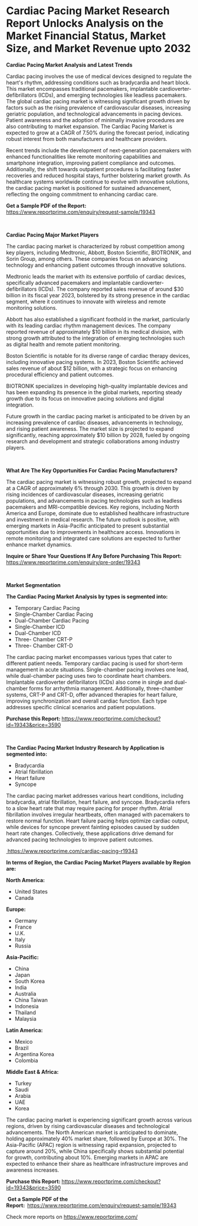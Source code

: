 <p><h1>Cardiac Pacing Market Research Report Unlocks Analysis on the Market Financial Status, Market Size, and Market Revenue upto 2032</h1></p><p><strong>Cardiac Pacing Market Analysis and Latest Trends</strong></p>
<p><p>Cardiac pacing involves the use of medical devices designed to regulate the heart's rhythm, addressing conditions such as bradycardia and heart block. This market encompasses traditional pacemakers, implantable cardioverter-defibrillators (ICDs), and emerging technologies like leadless pacemakers. The global cardiac pacing market is witnessing significant growth driven by factors such as the rising prevalence of cardiovascular diseases, increasing geriatric population, and technological advancements in pacing devices. Patient awareness and the adoption of minimally invasive procedures are also contributing to market expansion. The Cardiac Pacing Market is expected to grow at a CAGR of 7.50% during the forecast period, indicating robust interest from both manufacturers and healthcare providers.</p><p>Recent trends include the development of next-generation pacemakers with enhanced functionalities like remote monitoring capabilities and smartphone integration, improving patient compliance and outcomes. Additionally, the shift towards outpatient procedures is facilitating faster recoveries and reduced hospital stays, further bolstering market growth. As healthcare systems worldwide continue to evolve with innovative solutions, the cardiac pacing market is positioned for sustained advancement, reflecting the ongoing commitment to enhancing cardiac care.</p></p>
<p><strong>Get a Sample PDF of the Report:&nbsp;</strong> <a href="https://www.reportprime.com/enquiry/request-sample/19343?utm_campaign=3555&utm_medium=2&utm_source=Github&utm_content=ia&utm_term=19032025&utm_id=cardiac-pacing">https://www.reportprime.com/enquiry/request-sample/19343</a></p>
<p>&nbsp;</p>
<p><strong>Cardiac Pacing Major Market Players</strong></p>
<p><p>The cardiac pacing market is characterized by robust competition among key players, including Medtronic, Abbott, Boston Scientific, BIOTRONIK, and Sorin Group, among others. These companies focus on advancing technology and enhancing patient outcomes through innovative solutions.</p><p>Medtronic leads the market with its extensive portfolio of cardiac devices, specifically advanced pacemakers and implantable cardioverter-defibrillators (ICDs). The company reported sales revenue of around $30 billion in its fiscal year 2023, bolstered by its strong presence in the cardiac segment, where it continues to innovate with wireless and remote monitoring solutions.</p><p>Abbott has also established a significant foothold in the market, particularly with its leading cardiac rhythm management devices. The company reported revenue of approximately $10 billion in its medical division, with strong growth attributed to the integration of emerging technologies such as digital health and remote patient monitoring.</p><p>Boston Scientific is notable for its diverse range of cardiac therapy devices, including innovative pacing systems. In 2023, Boston Scientific achieved sales revenue of about $12 billion, with a strategic focus on enhancing procedural efficiency and patient outcomes.</p><p>BIOTRONIK specializes in developing high-quality implantable devices and has been expanding its presence in the global markets, reporting steady growth due to its focus on innovative pacing solutions and digital integration.</p><p>Future growth in the cardiac pacing market is anticipated to be driven by an increasing prevalence of cardiac diseases, advancements in technology, and rising patient awareness. The market size is projected to expand significantly, reaching approximately $10 billion by 2028, fueled by ongoing research and development and strategic collaborations among industry players.</p></p>
<p>&nbsp;</p>
<p><strong>What Are The Key Opportunities For Cardiac Pacing Manufacturers?</strong></p>
<p><p>The cardiac pacing market is witnessing robust growth, projected to expand at a CAGR of approximately 6% through 2030. This growth is driven by rising incidences of cardiovascular diseases, increasing geriatric populations, and advancements in pacing technologies such as leadless pacemakers and MRI-compatible devices. Key regions, including North America and Europe, dominate due to established healthcare infrastructure and investment in medical research. The future outlook is positive, with emerging markets in Asia-Pacific anticipated to present substantial opportunities due to improvements in healthcare access. Innovations in remote monitoring and integrated care solutions are expected to further enhance market dynamics.</p></p>
<p><strong>Inquire or Share Your Questions If Any Before Purchasing This Report:</strong> <a href="https://www.reportprime.com/enquiry/pre-order/19343?utm_campaign=3555&utm_medium=2&utm_source=Github&utm_content=ia&utm_term=19032025&utm_id=cardiac-pacing">https://www.reportprime.com/enquiry/pre-order/19343</a></p>
<p>&nbsp;</p>
<p><strong>Market Segmentation</strong></p>
<p><strong>The Cardiac Pacing Market Analysis by types is segmented into:</strong></p>
<p><ul><li>Temporary Cardiac Pacing</li><li>Single-Chamber Cardiac Pacing</li><li>Dual-Chamber Cardiac Pacing</li><li>Single-Chamber ICD</li><li>Dual-Chamber ICD</li><li>Three- Chamber CRT-P</li><li>Three- Chamber CRT-D</li></ul></p>
<p><p>The cardiac pacing market encompasses various types that cater to different patient needs. Temporary cardiac pacing is used for short-term management in acute situations. Single-chamber pacing involves one lead, while dual-chamber pacing uses two to coordinate heart chambers. Implantable cardioverter defibrillators (ICDs) also come in single and dual-chamber forms for arrhythmia management. Additionally, three-chamber systems, CRT-P and CRT-D, offer advanced therapies for heart failure, improving synchronization and overall cardiac function. Each type addresses specific clinical scenarios and patient populations.</p></p>
<p><strong>Purchase this Report:&nbsp;</strong><a href="https://www.reportprime.com/checkout?id=19343&price=3590&utm_campaign=3555&utm_medium=2&utm_source=Github&utm_content=ia&utm_term=19032025&utm_id=cardiac-pacing">https://www.reportprime.com/checkout?id=19343&price=3590</a></p>
<p>&nbsp;</p>
<p><strong>The Cardiac Pacing Market Industry Research by Application is segmented into:</strong></p>
<p><ul><li>Bradycardia</li><li>Atrial fibrillation</li><li>Heart failure</li><li>Syncope</li></ul></p>
<p><p>The cardiac pacing market addresses various heart conditions, including bradycardia, atrial fibrillation, heart failure, and syncope. Bradycardia refers to a slow heart rate that may require pacing for proper rhythm. Atrial fibrillation involves irregular heartbeats, often managed with pacemakers to restore normal function. Heart failure pacing helps optimize cardiac output, while devices for syncope prevent fainting episodes caused by sudden heart rate changes. Collectively, these applications drive demand for advanced pacing technologies to improve patient outcomes.</p></p>
<p><a href="https://www.reportprime.com/cardiac-pacing-r19343?utm_campaign=3555&utm_medium=2&utm_source=Github&utm_content=ia&utm_term=19032025&utm_id=cardiac-pacing">&nbsp;https://www.reportprime.com/cardiac-pacing-r19343</a></p>
<p><strong>In terms of Region, the Cardiac Pacing Market Players available by Region are:</strong></p>
<p>
    <p> <strong> North America: </strong>
        <ul>
            <li>United States</li>
            <li>Canada</li>
        </ul>
        </p> 
    <p> <strong> Europe: </strong>
        <ul>
            <li>Germany</li>
            <li>France</li>
            <li>U.K.</li>
            <li>Italy</li>
            <li>Russia</li>
        </ul>
        </p> 
    <p> <strong> Asia-Pacific: </strong>
        <ul>
            <li>China</li>
            <li>Japan</li>
            <li>South Korea</li>
            <li>India</li>
            <li>Australia</li>
            <li>China Taiwan</li>
            <li>Indonesia</li>
            <li>Thailand</li>
            <li>Malaysia</li>
        </ul>
        </p> 
    <p> <strong> Latin America: </strong>
        <ul>
            <li>Mexico</li>
            <li>Brazil</li>
            <li>Argentina Korea</li>
            <li>Colombia</li>
        </ul>
        </p> 
    <p> <strong> Middle East & Africa: </strong>
        <ul>
            <li>Turkey</li>
            <li>Saudi</li>
            <li>Arabia</li>
            <li>UAE</li>
            <li>Korea</li>
        </ul>
    </p>
    </p>
<p><p>The cardiac pacing market is experiencing significant growth across various regions, driven by rising cardiovascular diseases and technological advancements. The North American market is anticipated to dominate, holding approximately 40% market share, followed by Europe at 30%. The Asia-Pacific (APAC) region is witnessing rapid expansion, projected to capture around 20%, while China specifically shows substantial potential for growth, contributing about 10%. Emerging markets in APAC are expected to enhance their share as healthcare infrastructure improves and awareness increases.</p></p>
<p><strong>Purchase this Report: </strong><a href="https://www.reportprime.com/checkout?id=19343&price=3590&utm_campaign=3555&utm_medium=2&utm_source=Github&utm_content=ia&utm_term=19032025&utm_id=cardiac-pacing">https://www.reportprime.com/checkout?id=19343&price=3590</a></p>
<p>&nbsp;<strong>Get a Sample PDF of the Report:&nbsp;&nbsp;</strong><a href="https://www.reportprime.com/enquiry/request-sample/19343?utm_campaign=3555&utm_medium=2&utm_source=Github&utm_content=ia&utm_term=19032025&utm_id=cardiac-pacing">https://www.reportprime.com/enquiry/request-sample/19343</a></p>
<p><strong></strong></p>
<p>Check more reports on <a href="https://www.reportprime.com/?utm_campaign=3555&utm_medium=2&utm_source=Github&utm_content=ia&utm_term=19032025&utm_id=cardiac-pacing">https://www.reportprime.com/</a></p>